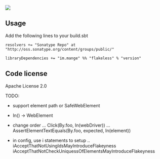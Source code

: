<a href="https://travis-ci.org/alltonp/flakeless" target="_blank"><img src="https://travis-ci.org/alltonp/flakeless.png?branch=master"></a>

Usage
-----
Add the following lines to your build.sbt

    resolvers += "Sonatype Repo" at "http://oss.sonatype.org/content/groups/public/"

    libraryDependencies += "im.mange" %% "flakeless" % "version"


Code license
------------
Apache License 2.0


TODO:
- support element path or SafeWebElement
- In() -> WebElement
- change order ... Click(By.foo, In(webDriver))
               ... AssertElementTextEquals(By.foo, expected, In(element))

- in config, use i statements to setup ..
               iAcceptThatNotUsingIdsMayIntroduceFlakeyness
               iAcceptThatNotCheckUniquessOfElementsMayIntroduceFlakeyness

